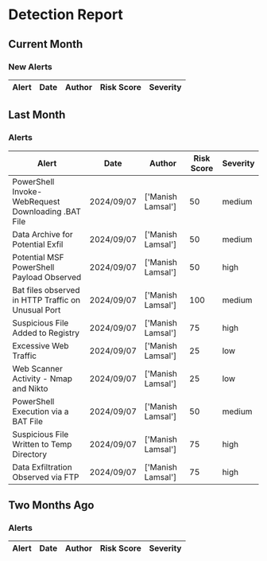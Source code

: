 # Detection Report
## Current Month
### New Alerts

| Alert | Date | Author | Risk Score | Severity |
| --- | --- | --- | --- | --- |
## Last Month
### Alerts

| Alert | Date | Author | Risk Score | Severity |
| --- | --- | --- | --- | --- |
|PowerShell Invoke-WebRequest Downloading .BAT File|2024/09/07|['Manish Lamsal']|50|medium|
|Data Archive for Potential Exfil|2024/09/07|['Manish Lamsal']|50|medium|
|Potential MSF PowerShell Payload Observed|2024/09/07|['Manish Lamsal']|50|high|
|Bat files observed in HTTP Traffic on Unusual Port |2024/09/07|['Manish Lamsal']|100|medium|
|Suspicious File Added to Registry|2024/09/07|['Manish Lamsal']|75|high|
|Excessive Web Traffic|2024/09/07|['Manish Lamsal']|25|low|
|Web Scanner Activity - Nmap and Nikto|2024/09/07|['Manish Lamsal']|25|low|
|PowerShell Execution via a BAT File|2024/09/07|['Manish Lamsal']|50|medium|
|Suspicious File Written to Temp Directory|2024/09/07|['Manish Lamsal']|75|high|
|Data Exfiltration Observed via FTP|2024/09/07|['Manish Lamsal']|75|high|
## Two Months Ago
### Alerts

| Alert | Date | Author | Risk Score | Severity |
| --- | --- | --- | --- | --- |
